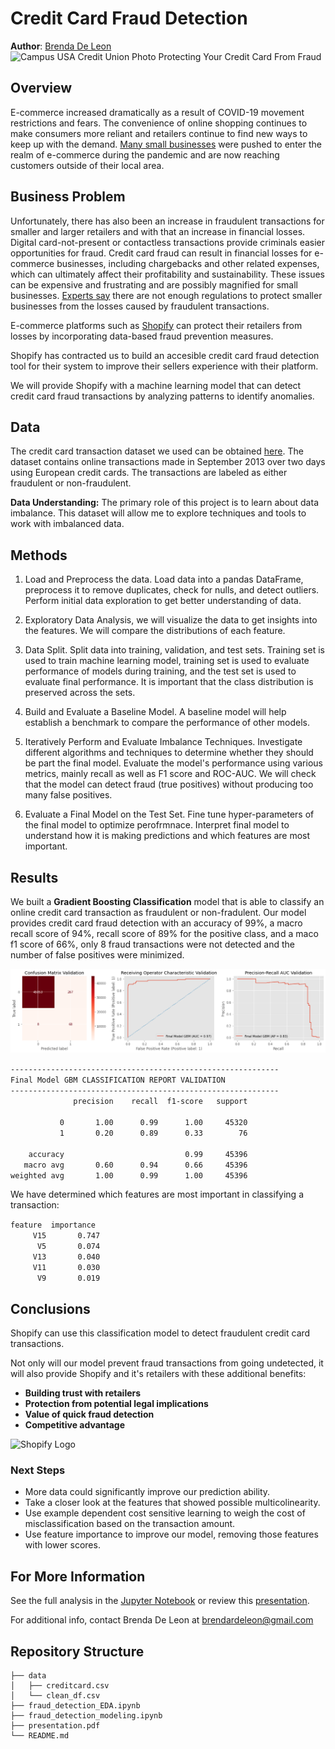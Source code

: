 # Credit Card Fraud Detection
**Author**: [Brenda De Leon](mailto:brendardeleon@gmail.com)
<img src="https://campuscu.com/media/7470/card-theft2.jpg" alt="Campus USA Credit Union Photo Protecting Your Credit Card From Fraud" style="width: 750px;"/>

## Overview

E-commerce increased dramatically as a result of COVID-19 movement restrictions and fears. The convenience of online shopping continues to make consumers more reliant and retailers continue to find new ways to keep up with the demand. [Many small businesses](https://www.chargebackgurus.com/blog/contactless-payment-limits-increase) were pushed to enter the realm of e-commerce during the pandemic and are now reaching customers outside of their local area.

## Business Problem

Unfortunately, there has also been an increase in fraudulent transactions for smaller and larger retailers and with that an increase in financial losses. Digital card-not-present or contactless transactions provide criminals easier opportunities for fraud. Credit card fraud can result in financial losses for e-commerce businesses, including chargebacks and other related expenses, which can ultimately affect their profitability and sustainability. These issues can be expensive and frustrating and are possibly magnified for small businesses. [Experts say](https://www.cnbc.com/2021/01/27/credit-card-fraud-is-on-the-rise-due-to-covid-pandemic.html) there are not enough regulations to protect smaller businesses from the losses caused by fraudulent transactions.

E-commerce platforms such as [Shopify](https://www.shopify.com/) can protect their retailers from losses by incorporating data-based fraud prevention measures. 

Shopify has contracted us to build an accesible credit card fraud detection tool for their system to improve their sellers experience with their platform. 

We will provide Shopify with a machine learning model that can detect credit card fraud transactions by analyzing patterns to identify anomalies.


## Data

The credit card transaction dataset we used can be obtained [here](https://www.kaggle.com/datasets/mlg-ulb/creditcardfraud?datasetId=310&sortBy=relevance). The dataset contains online transactions made in September 2013 over two days using European credit cards. The transactions are labeled as either fraudulent or non-fraudulent.

<b>Data Understanding:</b> 
The primary role of this project is to learn about data imbalance. This dataset will allow me to explore techniques and tools to work with imbalanced data. 

## Methods

1. Load and Preprocess the data. Load data into a pandas DataFrame, preprocess it to remove duplicates, check for nulls, and detect outliers. Perform initial data exploration to get better understanding of data. 

2. Exploratory Data Analysis, we will visualize the data to get insights into the features. We will compare the distributions of each feature.
    
3. Data Split. Split data into training, validation, and test sets. Training set is used to train machine learning model, training set is used to evaluate performance of models during training, and the test set is used to evaluate final performance. It is important that the class distribution is preserved across the sets.
    
4. Build and Evaluate a Baseline Model. A baseline model will help establish a benchmark to compare the performance of other models. 

5. Iteratively Perform and Evaluate Imbalance Techniques. Investigate different algorithms and techniques to determine whether they should be part the final model. Evaluate the model's performance using various metrics, mainly recall  as well as F1 score and ROC-AUC. We will check that the model can detect fraud (true positives) without producing too many false positives.

6. Evaluate a Final Model on the Test Set. Fine tune hyper-parameters of the final model to optimize perofrmnace. Interpret final model to understand how it is making predictions and which features are most important. 

## Results

We built a <b>Gradient Boosting Classification</b> model that is able to classify an online credit card transaction as fraudulent or non-fradulent.
Our model provides credit card fraud detection with an accuracy of 99%, a macro recall score of 94%, recall score of 89% for the positive class, and a maco f1 score of 66%, only 8 fraud transactions were not detected and the number of false positives were minimized. 

![final model](/finalmodel.png)

`------------------------------------------------------------`<br>
`Final Model GBM CLASSIFICATION REPORT VALIDATION `<br>
`------------------------------------------------------------`<br>
`              precision    recall  f1-score   support`<br>
<br>
`           0       1.00      0.99      1.00     45320`<br>
`           1       0.20      0.89      0.33        76`<br>
<br>
`    accuracy                           0.99     45396`<br>
`   macro avg       0.60      0.94      0.66     45396`<br>
`weighted avg       1.00      0.99      1.00     45396`<br>


We have determined which features are most important in classifying a transaction:

`feature  importance` <br>
`     V15       0.747` <br>
`      V5       0.074` <br>
`     V13       0.040` <br>
`     V11       0.030` <br>
`      V9       0.019` <br>


## Conclusions

Shopify can use this classification model to detect fraudulent credit card transactions. 

Not only will our model prevent fraud transactions from going undetected, it will also provide Shopify and it's retailers with these additional benefits:

- <b>Building trust with retailers</b>
- <b>Protection from potential legal implications</b> 
- <b>Value of quick fraud detection</b>
- <b>Competitive advantage</b>

<img src="https://images.business.com/app/uploads/2022/08/01034530/shopify.png" alt="Shopify Logo" style="width: 500px;"/>

### Next Steps

  - More data could significantly improve our prediction ability.
  - Take a closer look at the features that showed possible multicolinearity.
  - Use example dependent cost sensitive learning to weigh the cost of misclassification based on the transaction amount. 
  - Use feature importance to improve our model, removing those features with lower scores. 

## For More Information

See the full analysis in the [Jupyter Notebook](</fraud_detection_modeling.ipynb>) or review this [presentation](</presentation.pdf>).

For additional info, contact Brenda De Leon at [brendardeleon@gmail.com](mailto:brendardeleon@gmail.com)

## Repository Structure

```
├── data
│   ├── creditcard.csv
│   └── clean_df.csv
├── fraud_detection_EDA.ipynb
├── fraud_detection_modeling.ipynb
├── presentation.pdf
└── README.md
```